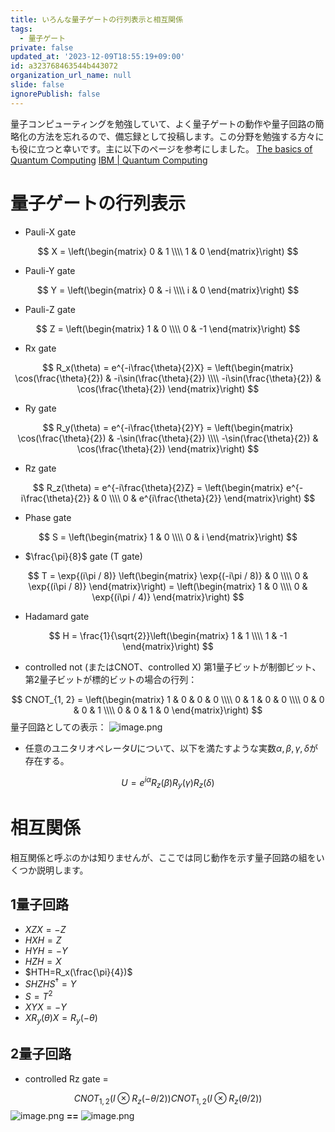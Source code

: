 ```yaml
---
title: いろんな量子ゲートの行列表示と相互関係
tags:
  - 量子ゲート
private: false
updated_at: '2023-12-09T18:55:19+09:00'
id: a323768463544b443072
organization_url_name: null
slide: false
ignorePublish: false
---
```

量子コンピューティングを勉強していて、よく量子ゲートの動作や量子回路の簡略化の方法を忘れるので、備忘録として投稿します。この分野を勉強する方々にも役に立つと幸いです。主に以下のページを参考にしました。
[The basics of Quantum Computing](https://www.quantum-inspire.com/kbase/introduction-to-quantum-computing/)
[IBM | Quantum Computing](https://www.ibm.com/quantum-computing/)

# 量子ゲートの行列表示

- Pauli-X gate

$$
X = \left(\begin{matrix}
0 & 1 \\\\
1 & 0
\end{matrix}\right)
$$

- Pauli-Y gate

$$
Y = \left(\begin{matrix}
0 & -i \\\\
i & 0
\end{matrix}\right)
$$

- Pauli-Z gate

$$
Z = \left(\begin{matrix}
1 & 0 \\\\
0 & -1
\end{matrix}\right)
$$

- Rx gate

$$
R_x(\theta) = e^{-i\frac{\theta}{2}X} = \left(\begin{matrix}
\cos(\frac{\theta}{2}) & -i\sin(\frac{\theta}{2}) \\\\
-i\sin(\frac{\theta}{2}) & \cos(\frac{\theta}{2})
\end{matrix}\right)
$$

- Ry gate

$$
R_y(\theta) = e^{-i\frac{\theta}{2}Y} = \left(\begin{matrix}
\cos(\frac{\theta}{2}) & -\sin(\frac{\theta}{2}) \\\\
-\sin(\frac{\theta}{2}) & \cos(\frac{\theta}{2})
\end{matrix}\right)
$$

- Rz gate

$$
R_z(\theta) = e^{-i\frac{\theta}{2}Z} = \left(\begin{matrix}
e^{-i\frac{\theta}{2}} & 0 \\\\
0 & e^{i\frac{\theta}{2}}
\end{matrix}\right)
$$

- Phase gate

$$
S = \left(\begin{matrix}
1 & 0 \\\\
0 & i
\end{matrix}\right)
$$

- $\frac{\pi}{8}$ gate (T gate)

$$
T = \exp{(i\pi / 8)} \left(\begin{matrix}
\exp{(-i\pi / 8)} & 0 \\\\
0 & \exp{(i\pi / 8)}
\end{matrix}\right) = \left(\begin{matrix}
1 & 0 \\\\
0 & \exp{(i\pi / 4)}
\end{matrix}\right)
$$

- Hadamard gate

$$
H = \frac{1}{\sqrt{2}}\left(\begin{matrix}
1 & 1 \\\\
1 & -1
\end{matrix}\right)
$$

- controlled not (またはCNOT、controlled X)
第1量子ビットが制御ビット、第2量子ビットが標的ビットの場合の行列：

$$
CNOT_{1, 2} = \left(\begin{matrix}
1 & 0 & 0 & 0 \\\\
0 & 1 & 0 & 0 \\\\
0 & 0 & 0 & 1 \\\\
0 & 0 & 1 & 0
\end{matrix}\right)
$$
量子回路としての表示：
![image.png](https://qiita-image-store.s3.ap-northeast-1.amazonaws.com/0/695158/6227e501-df58-9136-21d0-63bbdeb0742f.png)

- 任意のユニタリオペレータ$U$について、以下を満たすような実数$\alpha, \beta, \gamma, \delta$が存在する。

$$
U = e^{i\alpha}R_z(\beta)R_y(\gamma)R_z(\delta)
$$

# 相互関係

相互関係と呼ぶのかは知りませんが、ここでは同じ動作を示す量子回路の組をいくつか説明します。

## 1量子回路

- $XZX = -Z$
- $HXH=Z$
- $HYH=-Y$
- $HZH = X$
- $HTH=R_x(\frac{\pi}{4})$
- $SHZHS^\dagger = Y$
- $S=T^2$
- $XYX=-Y$
- $XR_y(\theta)X=R_y(-\theta)$

## 2量子回路

- controlled Rz gate =

$$
CNOT_{1,2} (I \otimes R_z(-\theta/2)) CNOT_{1,2} (I \otimes R_z(\theta/2))
$$
![image.png](https://qiita-image-store.s3.ap-northeast-1.amazonaws.com/0/695158/fadc1e29-e4f8-29cf-2b07-f301d5179f3f.png)
**==**
![image.png](https://qiita-image-store.s3.ap-northeast-1.amazonaws.com/0/695158/af3d7b6b-f590-645f-0415-0a9279bb7706.png)
